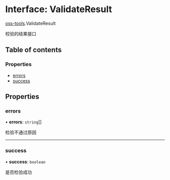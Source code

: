 # Interface: ValidateResult

[oss-tools](../wiki/oss-tools).ValidateResult

校验的结果接口

## Table of contents

### Properties

- [errors](../wiki/oss-tools.ValidateResult#errors)
- [success](../wiki/oss-tools.ValidateResult#success)

## Properties

### errors

• **errors**: `string`[]

检验不通过原因

___

### success

• **success**: `boolean`

是否检验成功
